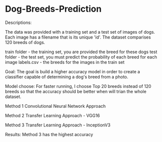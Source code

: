 # Dog-Breeds-Prediction

Descriptions:

The data was provided with a training set and a test set of images of dogs. Each image has a filename that is its unique 'id'. The dataset comparises 120 breeds of dogs.  

train folder - the training set, you are provided the breed for these dogs 
test folder - the test set, you must predict the probability of each breed for each image 
labels.csv - the breeds for the images in the train set

Goal:
The goal is build a higher accuracy model in order to create a classifier capable of determining a dog's breed from a photo.

Model choose:
For faster running, I choose Top 20 breeds instead of 120 breeds so that the accuracy should be better when will trian the whole dataset.

Method 1 Convolutional Neural Network Approach

Method 2 Transfer Learning Approach - VGG16

Method 3 Transfer Learning Approach - InceptionV3

Results:
Method 3 has the highest accuracy
